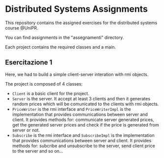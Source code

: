 # Distributed Systems Assignments

This repository contains the assigned exercises for the distributed systems course @UniPR.

You can find assignments in the "assegnamenti" directory. 

Each project contains the required classes and a main. 

## Esercitazione 1

Here, we had to build a simple client-server interation with rmi objects.

The project is composed of 4 classes:

* `Client` is a basic client for the project.
* `Server` is the server. It accept at least 3 clients and then it generates random prices which will be comunicated to the clients with rmi objects.
* `PriceWriter` is the rmi interface and `PriceWriterImpl` is the implementation that provides communications between server and client. It provides methods for: communicate server generated prices, get the generated server prices and check if the price is generated from server or not.
* `Subscribe` is the rmi interface and `SubscribeImpl` is the implementation that provides communications between server and client. It provides methods for: subcribe and unsubscribe to the server, send client price to the server and so on...
<!-- ## Esercitazione 2

The second exercise's idea is based on the management of a Wine shop. Here, people can buy wine, request desired wines by name, or by year. The basic classes for the project are:

*  `Person`, representing a user of the system. It has two subclasses:
  * `Seller` is, obviously, a system manager. It can manage orders, ship them, manage requests.
  * `User` is a simple user, who can buy wine, search it, request it.
* `Wine` represents a wine type. 
* `InventoryItem` was made to cope with different years. It saves the various quantities for each year.
* `Request` contains a wine request made by a user.
* `Order` is an order made by a user, containing a wine. 
* `Winehouse` is the main class, containing all the shop's data.

To start a simple demo testing these classes, just use the main method contained in `Demo`.

### Interactivity

We wanted to spice things up a bit, so we added interactivity to the project. This required 6 additional classes:

* `Login` generates a dashboard for the logged in user.
* `Dashboard` is the class containing the required methods for interactivity. It has two subclasses:
  * `AdminDashboard` is the dashboard sellers use.
  * `UserDashboard` is the one used by users.

To test these features, just start the main method container in the `App` class.

### UML

To support the project's ideation process, we created two UML diagrams:

![UML classes](./esercitazione2/classes.png)

![UML usecases](./esercitazione2/usecase.png)

## Esercitazione 3

The third exercise describes an employee manager for a firm. We have multiple levels of employee privileges, where a lower level employee cannot edit a higher one. In the program, multiple clients communicate with a multithreaded server by using a socket. We defined these classes:

* `Person` represents a basic employee who cannot connect to the system. It's the base entity for all of the employees, and has these subclasses:
  * `Functionary` is an employee with access to the system
  * `Manager` is a higher level functionary
  * `Admin` is the highest level of employee
* `Headquarter` represents one of the company's headquarters.
* `CompanyManager`  is the class holding all the firm's data: employees and headquarters.
* `UserDashboard` contains the methods needed to interact with the system
* `ServerThread`  holds the communication with a single client
* `Client` connects to the server socket

Servers and clients exchange two types of messages:

* `Message` containing the requests, with types defined in `MessageType` 
* `Reply` contains the server's replies, with types defined in `ReplyType` 

We defined two types of exceptions:

* `InvalidVATException`, thrown when an invalid VAT is inserted
* `UnauthorizedUserException`, thrown when a user tries to do something he's not allowed to

To test the software with real data, we created `RandomDataGenerator` with some datasets from the [**Comune di Reggio Emilia**](https://opendata.comune.re.it/en/dataset/cognomi-piu-diffusi-anno-2015/resource/984d1938-6f25-4680-869c-0d9f009cb21e). 

### Testing the software

To test the software, start the Server class' main, then start the Demo class' main: this will generate 10 clients working together.

To start a simple demo testing these classes, just use the main method contained in `Demo`.

### UML and use cases

To support the project's ideation process, we created a use case analysis (**found in NewEmployeeUseCase.pdf**), and two UML diagrams:

![UML classes](./esercitazione3/classes.png)

![UML usecases](./esercitazione3/usecases.png) -->
